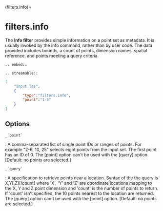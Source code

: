 (filters.info)=

# filters.info

The **Info filter** provides simple information on a point set as metadata.
It is usually invoked by the info command, rather than by user code.
The data provided includes bounds, a count of points, dimension names,
spatial reference, and points meeting a query criteria.

```{eval-rst}
.. embed::
```

```{eval-rst}
.. streamable::
```

```json
[
    "input.las",
    {
        "type":"filters.info",
        "point":"1-5"
    }
]
```

## Options

`` _`point` ``

: A comma-separated list of single point IDs or ranges of points.  For
  example "2-6, 10, 25" selects eight points from the input set.  The first
  point has an ID of 0.  The [point] option can't be used with the [query] option.
  \[Default: no points are selected.\]

`` _`query` ``

: A specification to retrieve points near a location.  Syntax of the the
  query is X,Y\[,Z\]\[/count\] where 'X', 'Y' and 'Z' are coordinate
  locations mapping to the X, Y and Z point dimension and 'count' is the
  number of points to return.  If 'count' isn't specified, the 10 points
  nearest to the location are returned.  The [query] option can't be used
  with the [point] option. \[Default: no points are selected.\]

```{include} filter_opts.md
```
